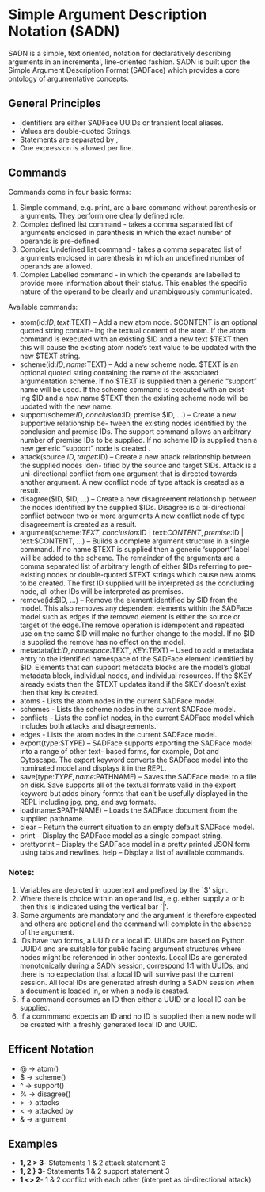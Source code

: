 # Simple Argument Description Notation (SADN) 

SADN is a simple, text oriented, notation for declaratively describing arguments in an incremental, line-oriented fashion. SADN is built upon the Simple Argument Description Format (SADFace) which provides a core ontology of argumentative concepts. 

## General Principles

- Identifiers are either SADFace UUIDs or transient local aliases.
- Values are double-quoted Strings.
- Statements are separated by ,
- One expression is allowed per line.

## Commands

Commands come in four basic forms:

1. Simple command, e.g. print, are a bare command without parenthesis or arguments. They perform one clearly defined role.
2. Complex defined list command - takes a comma separated list of arguments enclosed in parenthesis in which the exact number of operands is pre-defined.
3. Complex Undefined list command - takes a comma separated list of arguments enclosed in parenthesis  in which an undefined number of operands are allowed.
4. Complex Labelled command - in which the operands are labelled to provide more information about their status. This enables the specific nature of the operand to be clearly and unambiguously communicated.

Available commands:

- atom(id:$ID, text:$TEXT) – Add a new atom node. $CONTENT is an optional quoted string contain- ing the textual content of the atom. If the atom command is executed with an existing $ID and a new text $TEXT then this will cause the existing atom node’s text value to be updated with the new $TEXT string.
- scheme(id:$ID, name:$TEXT) – Add a new scheme node. $TEXT is an optional quoted string containing the name of the associated argumentation scheme. If no $TEXT is supplied then a generic “support” name will be used. If the scheme command is executed with an exist- ing $ID and a new name $TEXT then the existing scheme node will be updated with the new name.
- support(scheme:$ID, conclusion:$ID, premise:$ID, ...) – Create a new supportive relationship be- tween the existing nodes identified by the conclusion and premise IDs. The support command allows an arbitrary number of premise IDs to be supplied. If no scheme ID is supplied then a new generic “support” node is created .
- attack(source:$ID, target:$ID) – Create a new attack relationship between the supplied nodes iden- tified by the source and target $IDs. Attack is a uni-directional conflict from one argument that is directed towards another argument. A new conflict node of type attack is created as a result.
- disagree($ID, $ID, ...) – Create a new disagreement relationship between the nodes identified by the supplied $IDs. Disagree is a bi-directional conflict between two or more arguments A new conflict node of type disagreement is created as a result.
- argument(scheme:$TEXT, conclusion:$ID | text:$CONTENT, premise:$ID | text:$CONTENT, ...) – Builds a complete argument structure in a single command. If no name $TEXT is supplied then a generic ‘support’ label will be added to the scheme. The remainder of the arguments are a comma separated list of arbitrary length of either $IDs referring to pre-existing nodes or double-quoted $TEXT strings which cause new atoms to be created. The first ID supplied will be interpreted as the concluding node, all other IDs will be interpreted as premises.
- remove(id:$ID, ...) – Remove the element identified by $ID from the model. This also removes any dependent elements within the SADFace model such as edges if the removed element is either the source or target of the edge.The remove operation is idempotent and repeated use on the same $ID will make no further change to the model. If no $ID is supplied the remove has no effect on the model.
- metadata(id:$ID, namespace:$TEXT, $KEY:$TEXT) – Used to add a metadata entry to the identified namespace of the SADFace element identified by $ID. Elements that can support metadata blocks are the model’s global metadata block, individual nodes, and individual resources. If the $KEY already exists then the $TEXT updates itand if the $KEY doesn’t exist then that key is created.
- atoms - Lists the atom nodes in the current SADFace model.
- schemes - Lists the scheme nodes in the current SADFace model.
- conflicts - Lists the conflict nodes, in the current SADFace model which includes both attacks and disagreements.
- edges - Lists the atom nodes in the current SADFace model.
- export(type:$TYPE) – SADFace supports exporting the SADFace model into a range of other text- based forms, for example, Dot and Cytoscape. The export keyword converts the SADFace model into the nominated model and displays it in the REPL.
- save(type:$TYPE, name:$PATHNAME) – Saves the SADFace model to a file on disk. Save supports all of the textual formats valid in the export keyword but adds binary formts that can’t be usefully displayed in the REPL including jpg, png, and svg formats.
- load(name:$PATHNAME) – Loads the SADFace document from the supplied pathname.
- clear – Return the current situation to an empty default SADFace model.
- print – Display the SADFace model as a single compact string.
- prettyprint – Display the SADFace model in a pretty printed JSON form using tabs and newlines. help – Display a list of available commands.

### Notes:
1. Variables are depicted in uppertext and prefixed by the `$' sign.
2. Where there is choice within an operand list, e.g. either supply a or b then this is indicated using the vertical bar `|'.
3. Some arguments are mandatory and the argument is therefore expected and others are optional and the command will complete in the absence of the argument.
3. IDs have two forms, a UUID or a local ID. UUIDs are based on Python UUID4 and are suitable for public facing argument structures where nodes might be referenced in other contexts. Local IDs are generated monotonically during a SADN session, correspond 1:1 with UUIDs, and there is no expectation that a local ID will survive past the current session. All local IDs are generated afresh during a SADN session when a document is loaded in, or when a node is created.
4. If a command consumes an ID then either a UUID or a local ID can be supplied.
5. If a commmand expects an ID and no ID is supplied then a new node will be created with a freshly generated local ID and UUID.

## Efficent Notation

- @ -> atom()
- $ -> scheme()
- ^ -> support()
- % -> disagree()
- \> -> attacks
- < -> attacked by
- & -> argument

## Examples

- **1, 2 > 3**- Statements 1 & 2 attack statement 3
- **1, 2 } 3**- Statements 1 & 2 support statement 3
- **1 <> 2**- 1 & 2 conflict with each other (interpret as bi-directional attack)

